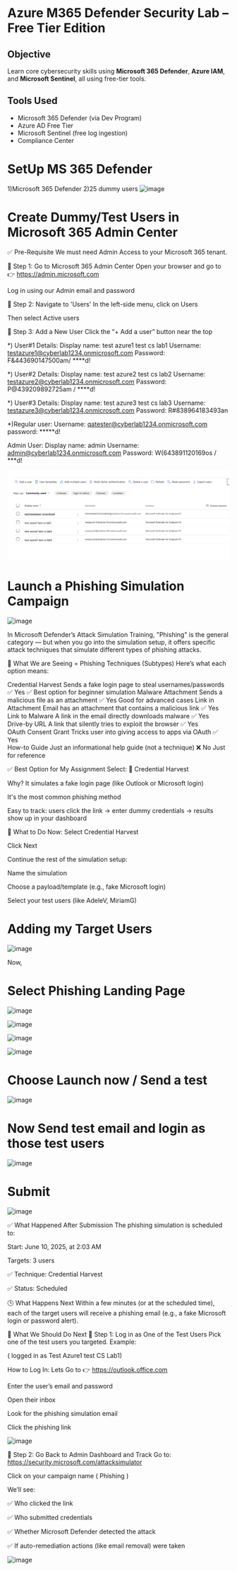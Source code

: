 # Azure M365 Defender Security Lab – Free Tier Edition

## Objective

Learn core cybersecurity skills using **Microsoft 365 Defender**, **Azure IAM**, and **Microsoft Sentinel**, all using free-tier tools.

## Tools Used

- Microsoft 365 Defender (via Dev Program)
- Azure AD Free Tier
- Microsoft Sentinel (free log ingestion)
- Compliance Center


# SetUp MS 365 Defender
1)Microsoft 365 Defender
2)25 dummy users
![image](https://github.com/user-attachments/assets/890609df-da19-4927-a1bf-08f799c17510)

# Create Dummy/Test Users in Microsoft 365 Admin Center
✅ Pre-Requisite
We must need Admin Access to your Microsoft 365 tenant.

🔹 Step 1: Go to Microsoft 365 Admin Center
Open your browser and go to 👉 https://admin.microsoft.com

Log in using our Admin email and password

🔹 Step 2: Navigate to 'Users'
In the left-side menu, click on Users

Then select Active users

🔹 Step 3: Add a New User
Click the “+ Add a user” button near the top

*) User#1 Details:
Display name: test azure1 test cs lab1
Username: testazure1@cyberlab1234.onmicrosoft.com
Password: F&443690147500am/ ****d!

*) User#2 Details:
Display name: test azure2 test cs lab2
Username: testazure2@cyberlab1234.onmicrosoft.com
Password: P@439209892725am / ****d!

*) User#3 Details:
Display name: test azure3 test cs lab3
Username: testazure3@cyberlab1234.onmicrosoft.com
Password: R#838964183493an

*)Regular user:
Username: qatester@cyberlab1234.onmicrosoft.com
password: *****d!


Admin User:
Display name: admin
Username: admin@cyberlab1234.onmicrosoft.com
Password: W(643891120169os / ***d!

![alt text](image.png)

# Launch a Phishing Simulation Campaign



![image](https://github.com/user-attachments/assets/7dcc435a-1198-4e57-ab5a-c489b4eef6d1)

In Microsoft Defender’s Attack Simulation Training, "Phishing" is the general category — but when you go into the simulation setup, it offers specific attack techniques that simulate different types of phishing attacks.

🎯 What We are Seeing = Phishing Techniques (Subtypes)
Here’s what each option means:

Credential Harvest	Sends a fake login page to steal usernames/passwords	✅ Yes	✅ Best option for beginner simulation
Malware Attachment	Sends a malicious file as an attachment	✅ Yes	Good for advanced cases
Link in Attachment	Email has an attachment that contains a malicious link	✅ Yes	
Link to Malware	A link in the email directly downloads malware	✅ Yes	
Drive-by URL	A link that silently tries to exploit the browser	✅ Yes	
OAuth Consent Grant	Tricks user into giving access to apps via OAuth	✅ Yes	
How-to Guide	Just an informational help guide (not a technique)	❌ No	Just for reference

✅ Best Option for My Assignment
Select:
🔹 Credential Harvest

Why?
It simulates a fake login page (like Outlook or Microsoft login)

It's the most common phishing method

Easy to track: users click the link → enter dummy credentials → results show up in your dashboard

📌 What to Do Now:
Select Credential Harvest

Click Next

Continue the rest of the simulation setup:

Name the simulation

Choose a payload/template (e.g., fake Microsoft login)

Select your test users (like AdeleV, MiriamG)



# Adding my Target Users
![image](https://github.com/user-attachments/assets/90c8a6ac-d570-4a5f-aab2-861b4ebb85a0)


Now, 
# Select Phishing Landing Page
![image](https://github.com/user-attachments/assets/410c9314-6bd2-4d7e-ae32-d99c35b92357)



![image](https://github.com/user-attachments/assets/91a761de-c761-46ac-bf66-cb1c40abe016)

![image](https://github.com/user-attachments/assets/c186d4a8-960f-42fd-b277-87706dd00f2c)

![image](https://github.com/user-attachments/assets/bc101b71-cf94-4416-9069-2506fc40aebe)



# Choose Launch now / Send a test

![image](https://github.com/user-attachments/assets/2cf37fe5-e29b-429c-9ec0-aed202aa9a25)





# Now Send test email and login as those test users

![image](https://github.com/user-attachments/assets/79e3dd3a-0213-4325-9c02-07b80987c71d)



# Submit

![image](https://github.com/user-attachments/assets/5cd3fdc2-f6a9-4c2e-84f5-adf9c1eea817)


✅ What Happened After Submission
The phishing simulation is scheduled to:

Start: June 10, 2025, at 2:03 AM

Targets: 3 users

✅ Technique: Credential Harvest

✅ Status: Scheduled

🕒 What Happens Next
Within a few minutes (or at the scheduled time), each of the target users will receive a phishing email (e.g., a fake Microsoft login or password alert).

👣 What We Should Do Next
🔹 Step 1: Log in as One of the Test Users 
Pick one of the test users you targeted. Example:

( logged in as Test Azure1 test CS Lab1)

How to Log In:
Lets Go to 👉 https://outlook.office.com

Enter the user’s email and password

Open their inbox

Look for the phishing simulation email

Click the phishing link

![image](https://github.com/user-attachments/assets/ab844945-92cb-42d8-a947-affb18732f36)



🔹 Step 2: Go Back to Admin Dashboard and Track
Go to: https://security.microsoft.com/attacksimulator

Click on your campaign name ( Phishing )

We’ll see:

✅ Who clicked the link

✅ Who submitted credentials

✅ Whether Microsoft Defender detected the attack

✅ If auto-remediation actions (like email removal) were taken


![image](https://github.com/user-attachments/assets/ae842ae5-6672-4783-a16f-84cfc28914b4)








